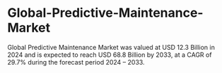 # Global-Predictive-Maintenance-Market
Global Predictive Maintenance Market was valued at USD 12.3 Billion in 2024 and is expected to reach USD 68.8 Billion by 2033, at a CAGR of 29.7% during the forecast period 2024 – 2033.
